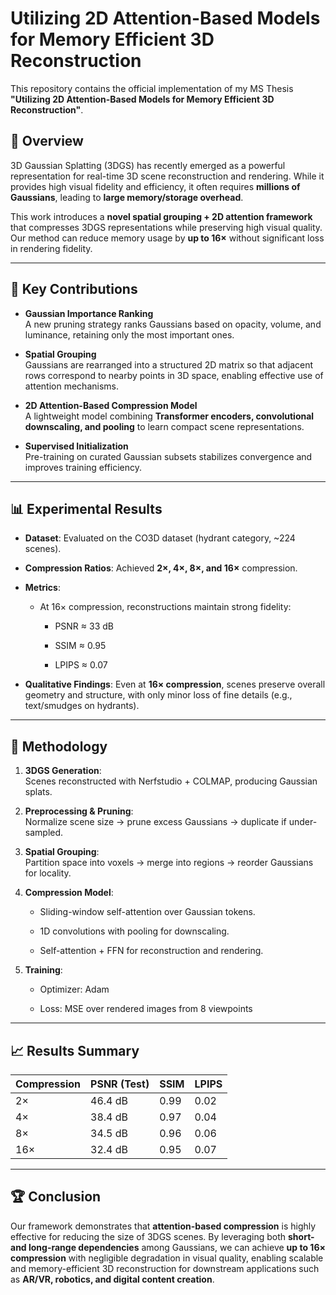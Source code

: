 Utilizing 2D Attention-Based Models for Memory Efficient 3D Reconstruction
==========================================================================

This repository contains the official implementation of my MS Thesis **"Utilizing 2D Attention-Based Models for Memory Efficient 3D Reconstruction"**.

📌 Overview
-----------

3D Gaussian Splatting (3DGS) has recently emerged as a powerful representation for real-time 3D scene reconstruction and rendering. While it provides high visual fidelity and efficiency, it often requires **millions of Gaussians**, leading to **large memory/storage overhead**.

This work introduces a **novel spatial grouping + 2D attention framework** that compresses 3DGS representations while preserving high visual quality. Our method can reduce memory usage by **up to 16×** without significant loss in rendering fidelity.

* * * * *

🚀 Key Contributions
--------------------

-   **Gaussian Importance Ranking**\
    A new pruning strategy ranks Gaussians based on opacity, volume, and luminance, retaining only the most important ones.

-   **Spatial Grouping**\
    Gaussians are rearranged into a structured 2D matrix so that adjacent rows correspond to nearby points in 3D space, enabling effective use of attention mechanisms.

-   **2D Attention-Based Compression Model**\
    A lightweight model combining **Transformer encoders, convolutional downscaling, and pooling** to learn compact scene representations.

-   **Supervised Initialization**\
    Pre-training on curated Gaussian subsets stabilizes convergence and improves training efficiency.

* * * * *

📊 Experimental Results
-----------------------

-   **Dataset**: Evaluated on the CO3D dataset (hydrant category, ~224 scenes).

-   **Compression Ratios**: Achieved **2×, 4×, 8×, and 16×** compression.

-   **Metrics**:

    -   At 16× compression, reconstructions maintain strong fidelity:

        -   PSNR ≈ 33 dB

        -   SSIM ≈ 0.95

        -   LPIPS ≈ 0.07

-   **Qualitative Findings**: Even at **16× compression**, scenes preserve overall geometry and structure, with only minor loss of fine details (e.g., text/smudges on hydrants).

* * * * *

🧩 Methodology
--------------

1.  **3DGS Generation**:\
    Scenes reconstructed with Nerfstudio + COLMAP, producing Gaussian splats.

2.  **Preprocessing & Pruning**:\
    Normalize scene size → prune excess Gaussians → duplicate if under-sampled.

3.  **Spatial Grouping**:\
    Partition space into voxels → merge into regions → reorder Gaussians for locality.

4.  **Compression Model**:

    -   Sliding-window self-attention over Gaussian tokens.

    -   1D convolutions with pooling for downscaling.

    -   Self-attention + FFN for reconstruction and rendering.

5.  **Training**:

    -   Optimizer: Adam

    -   Loss: MSE over rendered images from 8 viewpoints

* * * * *

📈 Results Summary
------------------

| Compression | PSNR (Test) | SSIM | LPIPS |
| --- | --- | --- | --- |
| 2× | 46.4 dB | 0.99 | 0.02 |
| 4× | 38.4 dB | 0.97 | 0.04 |
| 8× | 34.5 dB | 0.96 | 0.06 |
| 16× | 32.4 dB | 0.95 | 0.07 |

* * * * *

🏆 Conclusion
-------------

Our framework demonstrates that **attention-based compression** is highly effective for reducing the size of 3DGS scenes. By leveraging both **short- and long-range dependencies** among Gaussians, we can achieve **up to 16× compression** with negligible degradation in visual quality, enabling scalable and memory-efficient 3D reconstruction for downstream applications such as **AR/VR, robotics, and digital content creation**.
